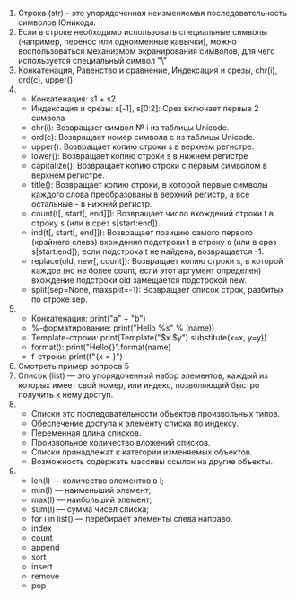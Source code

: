 1) Строка (str) - это упорядоченная неизменяемая последовательность символов Юникода.
2) Если в строке необходимо использовать специальные символы (например, перенос или одноименные кавычки), можно воспользоваться механизмом экранирования символов, для чего используется специальный символ "\\"
3) Конкатенация, Равенство и сравнение, Индексация и срезы, chr(i), ord(c), upper()
4) + Конкатенация: s1 + s2
   + Индексация и срезы: s[-1], s[0:2]: Срез включает первые 2 символа
   + chr(i): Возвращает символ № i из таблицы Unicode.
   + ord(c):  Возвращает номер символа c из таблицы Unicode.
   + upper(): Возвращает копию строки s в верхнем регистре.
   + lower(): Возвращает копию строки s в нижнем регистре
   + capitalize(): Возвращает копию строки с первым символом в верхнем регистре.
   + title(): Возвращает копию строки, в которой первые символы каждого слова преобразованы в верхний регистр, а все остальные - в нижний регистр.
   + count(t[, start[, end]]): Возвращает число вхождений строки t в строку s (или в срез s[start:end]).
   + ind(t[, start[, end]]): Возвращает позицию самого первого (крайнего слева) вхождения подстроки t в строку s (или в срез s[start:end]); если подстрока t не найдена, возвращается -1.
   + replace(old, new[, count]): Возвращает копию строки s, в которой каждое (но не более count, если этот аргумент определен) вхождение подстроки old замещается подстрокой new.
   + split(sep=None, maxsplit=-1): Возвращает список строк, разбитых по строке sep.
5) + Конкатенация: print("a" + "b")
   + %-форматирование: print("Hello %s" % (name))
   + Template-строки: print(Template("$x $y").substitute(x=x, y=y))
   + format(): print("Hello{}".format(name)
   + f-строки: print(f"{x = }")
6) Смотреть пример вопроса 5
7) Список (list) — это упорядоченный набор элементов, каждый из которых имеет свой номер, или индекс, позволяющий быстро получить к нему доступ.
8) + Списки это последовательности объектов произвольных типов. 
   + Обеспечение доступа к элементу списка по индексу.
   + Переменная длина списков.
   + Произвольное количество вложений списков. 
   + Списки принадлежат к категории изменяемых объектов.
   + Возможность содержать массивы ссылок на другие объекты.
9) + len(l) — количество элементов в l;
   + min(l) — наименьший элемент;
   + max(l) — наибольший элемент;
   +  sum(l) — сумма чисел списка;
   + for i in list() — перебирает элементы слева направо.
   + index
   + count
   + append
   + sort
   + insert
   + remove
   + pop